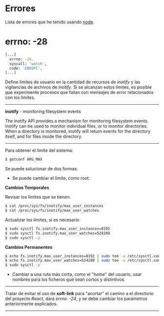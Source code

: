 # Errores

Lista de errores que he tenido usando [node](https://docs.npmjs.com/).


# errno: -28

```bash
[...]
  errno: -28,
  syscall: 'watch',
  code: 'ENOSPC',
[...]
```


Define límites de usuario en la cantidad de recursos de *inotify* y las vigilancias de archivos de *inotify*. Si se alcanzan estos límites, es posible que experimente procesos que fallan con mensajes de error relacionados con los límites.

---

**inotify** - monitoring filesystem events

The inotify API provides a mechanism for monitoring filesystem events. Inotify can be used to monitor individual files, or to monitor directories.  When a directory is monitored, inotify will return events for the directory itself, and for files inside the directory.

---

Para obtener el límite del sistema:

```bash
$ getconf ARG_MAX
```


Se puede solucionar de dos formas:

* Se puede cambiar el límite, como root.


**Cambios Temporales**
	
Revisar los límites que se tienen.

```bash
$ cat /proc/sys/fs/inotify/max_user_instances
$ cat /proc/sys/fs/inotify/max_user_watches
```
	
Actualizar los límites, si es necesario.
```bash
$ sudo sysctl fs.inotify.max_user_instances=8192
$ sudo sysctl fs.inotify.max_user_watches=524288
$ sudo sysctl -p
```


**Cambios Permanentes**
	
```bash
$ echo fs.inotify.max_user_instances=8192 | sudo tee -a /etc/sysctl.conf
$ echo fs.inotify.max_user_watches=524288 | sudo tee -a /etc/sysctl.conf
$ sudo sysctl -p
```


* Cambiar a una ruta más corta, como el "home" del usuario, usar nombres para los ficheros que sean cortos y distintivos.

---

Tratar de evitar el uso de **soft-link** para "acortar" el camino a el directorio del proyecto *React*, dará *errno: -24*, y se debe cambiar los parámetros anteriormente explicados.

---



